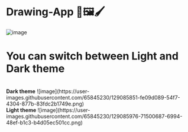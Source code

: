 # Drawing-App 🎨🖼️🖌️

![image](https://user-images.githubusercontent.com/65845230/129085478-dccc9ead-ba0a-42c2-bfdb-1d635da3031c.png)

<h1> You can switch between Light and Dark theme </h1>
</br>
<b>Dark theme</b>
![image](https://user-images.githubusercontent.com/65845230/129085851-fe09d089-54f7-4304-877b-83fdc2b1749e.png)
</br>
<b>Light theme</b>
![image](https://user-images.githubusercontent.com/65845230/129085976-71500687-6994-48ef-b1c3-b4d05ec501cc.png)

